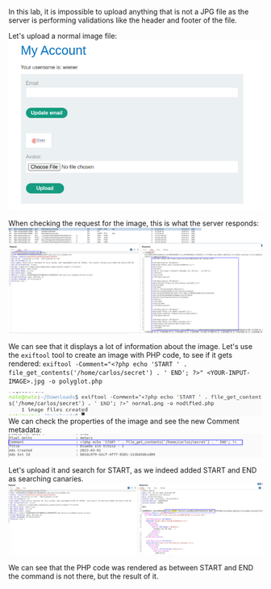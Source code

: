 In this lab, it is impossible to upload anything that is not a JPG file as the server is performing validations like the header and footer of the file.

Let's upload a normal image file:
![](imgs/rce_image_polyglot_description.png)

When checking the request for the image, this is what the server responds:
![](imgs/rce_image_polyglot_description-1.png)

We can see that it displays a lot of information about the image. Let's use the `exiftool` tool to create an image with PHP code, to see if it gets rendered:
`exiftool -Comment="<?php echo 'START ' . file_get_contents('/home/carlos/secret') . ' END'; ?>" <YOUR-INPUT-IMAGE>.jpg -o polyglot.php`

![](imgs/rce_image_polyglot_description-2.png)
We can check the properties of the image and see the new Comment metadata:
![](imgs/rce_image_polyglot_description-3.png)

Let's upload it and search for START, as we indeed added START and END as searching canaries.
![](imgs/rce_image_polyglot_description-4.png)

We can see that the PHP code was rendered as between START and END the command is not there, but the result of it.
